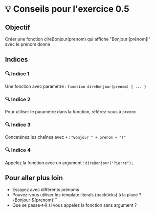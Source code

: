 # 💡 Conseils pour l'exercice 0.5

## Objectif
Créer une fonction direBonjour(prenom) qui affiche "Bonjour [prénom]!" avec le prénom donné

## Indices

### 🔍 Indice 1
Une fonction avec paramètre : `function direBonjour(prenom) { ... }`

### 🔍 Indice 2
Pour utiliser le paramètre dans la fonction, référez-vous à `prenom`

### 🔍 Indice 3
Concaténez les chaînes avec `+` : `"Bonjour " + prenom + "!"`

### 🔍 Indice 4
Appelez la fonction avec un argument : `direBonjour("Pierre");`

## Pour aller plus loin
- Essayez avec différents prénoms
- Pouvez-vous utiliser les template literals (backticks) à la place ? `\`Bonjour ${prenom}!\``
- Que se passe-t-il si vous appelez la fonction sans argument ?

